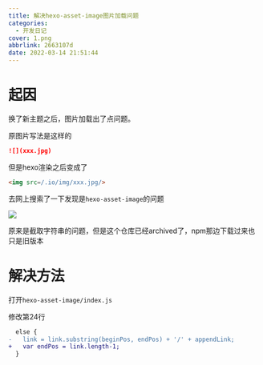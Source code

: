 ```yaml
---
title: 解决hexo-asset-image图片加载问题
categories:
  - 开发日记
cover: 1.png
abbrlink: 2663107d
date: 2022-03-14 21:51:44
---
```


# 起因

换了新主题之后，图片加载出了点问题。

原图片写法是这样的

``` markdown
![](xxx.jpg)
```

但是hexo渲染之后变成了
``` html
<img src=/.io/img/xxx.jpg/>
```

去网上搜索了一下发现是`hexo-asset-image`的问题

![](2.png)

原来是截取字符串的问题，但是这个仓库已经archived了，npm那边下载过来也只是旧版本

# 解决方法

打开`hexo-asset-image/index.js`

修改第24行

``` diff
  else {
-   link = link.substring(beginPos, endPos) + '/' + appendLink;
+   var endPos = link.length-1;
  }
```

